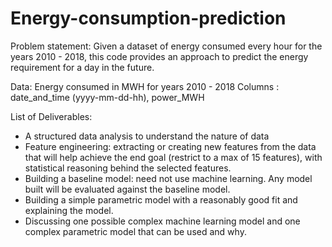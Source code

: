 # Energy-consumption-prediction

Problem statement:
Given a dataset of energy consumed every hour for the years 2010 - 2018, this code provides an approach to predict the energy requirement for a day in the future.

Data:
Energy consumed in MWH for years 2010 - 2018 Columns : date_and_time (yyyy-mm-dd-hh), power_MWH

List of Deliverables:
- A structured data analysis to understand the nature of data
- Feature engineering: extracting or creating new features from the data that will help achieve the end goal (restrict to a max of 15 features), with statistical reasoning behind the selected features.
- Building a baseline model: need not use machine learning. Any model built will be evaluated against the baseline model.
- Building a simple parametric model with a reasonably good fit and explaining the model.
- Discussing one possible complex machine learning model and one complex parametric model that can be used and why.
